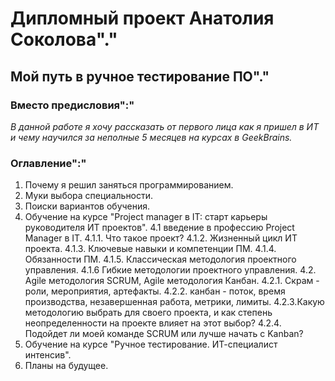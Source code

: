 # Дипломный проект Анатолия Соколова"." #

## Мой путь в ручное тестирование ПО"." ##

### Вместо предисловия":" ###

  *В данной работе я хочу рассказать от первого лица как я пришел в ИТ и чему научился за неполные 5 месяцев на курсах в GeekBrains.*

### Оглавление":" ###

1. Почему я решил заняться программированием.
2. Муки выбора специальности.
3. Поиски вариантов обучения.
4. Обучение на курсе "Project manager в IT: старт карьеры руководителя ИТ проектов".
4.1 введение в профессию Project Manager в IT.
4.1.1. Что такое проект?
4.1.2. Жизненный цикл ИТ проекта.
4.1.3. Ключевые навыки и компетенции ПМ.
4.1.4. Обязанности ПМ.
4.1.5. Классическая методология проектного управления.
4.1.6 Гибкие методологии проектного управления.
4.2. Agile методология SCRUM, Agile методология Канбан.
4.2.1. Скрам - роли, мероприятия, артефакты.
4.2.2. канбан - поток, время производства, незавершенная работа, метрики, лимиты.
4.2.3.Какую методологию выбрать для своего проекта, и как степень неопределенности на проекте влияет на этот выбор?
4.2.4. Подойдет ли моей команде SCRUM или лучше начать с Kanban?
5. Обучение на курсе  "Ручное тестирование. ИТ-специалист интенсив".
6. Планы на будущее.
